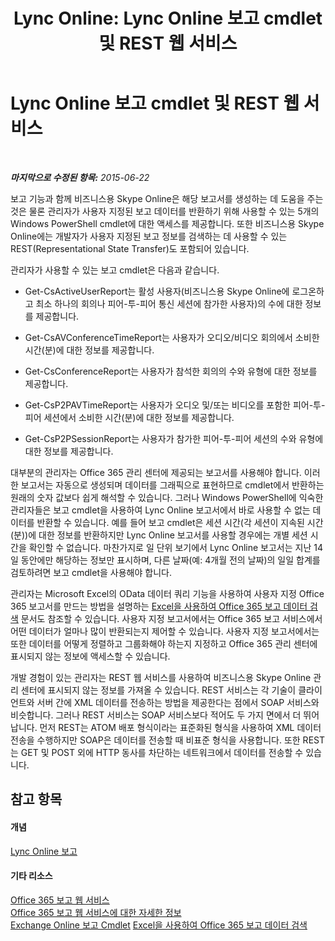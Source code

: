 ﻿---
title: 'Lync Online: Lync Online 보고 cmdlet 및 REST 웹 서비스'
TOCTitle: Lync Online 보고 cmdlet 및 REST 웹 서비스
ms:assetid: cadd73a7-c08a-4102-b73a-ccb3ad4987bf
ms:mtpsurl: https://technet.microsoft.com/ko-kr/library/Dn362845(v=OCS.15)
ms:contentKeyID: 56270303
ms.date: 08/24/2015
mtps_version: v=OCS.15
ms.translationtype: HT
---

# Lync Online 보고 cmdlet 및 REST 웹 서비스

 

_**마지막으로 수정된 항목:** 2015-06-22_

보고 기능과 함께 비즈니스용 Skype Online은 해당 보고서를 생성하는 데 도움을 주는 것은 물론 관리자가 사용자 지정된 보고 데이터를 반환하기 위해 사용할 수 있는 5개의 Windows PowerShell cmdlet에 대한 액세스를 제공합니다. 또한 비즈니스용 Skype Online에는 개발자가 사용자 지정된 보고 정보를 검색하는 데 사용할 수 있는 REST(Representational State Transfer)도 포함되어 있습니다.

관리자가 사용할 수 있는 보고 cmdlet은 다음과 같습니다.

  - Get-CsActiveUserReport는 활성 사용자(비즈니스용 Skype Online에 로그온하고 최소 하나의 회의나 피어-투-피어 통신 세션에 참가한 사용자)의 수에 대한 정보를 제공합니다.

  - Get-CsAVConferenceTimeReport는 사용자가 오디오/비디오 회의에서 소비한 시간(분)에 대한 정보를 제공합니다.

  - Get-CsConferenceReport는 사용자가 참석한 회의의 수와 유형에 대한 정보를 제공합니다.

  - Get-CsP2PAVTimeReport는 사용자가 오디오 및/또는 비디오를 포함한 피어-투-피어 세션에서 소비한 시간(분)에 대한 정보를 제공합니다.

  - Get-CsP2PSessionReport는 사용자가 참가한 피어-투-피어 세션의 수와 유형에 대한 정보를 제공합니다.

대부분의 관리자는 Office 365 관리 센터에 제공되는 보고서를 사용해야 합니다. 이러한 보고서는 자동으로 생성되며 데이터를 그래픽으로 표현하므로 cmdlet에서 반환하는 원래의 숫자 값보다 쉽게 해석할 수 있습니다. 그러나 Windows PowerShell에 익숙한 관리자들은 보고 cmdlet을 사용하여 Lync Online 보고서에서 바로 사용할 수 없는 데이터를 반환할 수 있습니다. 예를 들어 보고 cmdlet은 세션 시간(각 세션이 지속된 시간(분))에 대한 정보를 반환하지만 Lync Online 보고서를 사용할 경우에는 개별 세션 시간을 확인할 수 없습니다. 마찬가지로 일 단위 보기에서 Lync Online 보고서는 지난 14일 동안에만 해당하는 정보만 표시하며, 다른 날짜(예: 4개월 전의 날짜)의 일일 합계를 검토하려면 보고 cmdlet을 사용해야 합니다.

관리자는 Microsoft Excel의 OData 데이터 쿼리 기능을 사용하여 사용자 지정 Office 365 보고서를 만드는 방법을 설명하는 [Excel을 사용하여 Office 365 보고 데이터 검색](http://msdn.microsoft.com/en-us/library/dn781442.aspx) 문서도 참조할 수 있습니다. 사용자 지정 보고서에서는 Office 365 보고 서비스에서 어떤 데이터가 얼마나 많이 반환되는지 제어할 수 있습니다. 사용자 지정 보고서에서는 또한 데이터를 어떻게 정렬하고 그룹화해야 하는지 지정하고 Office 365 관리 센터에 표시되지 않는 정보에 액세스할 수 있습니다.

개발 경험이 있는 관리자는 REST 웹 서비스를 사용하여 비즈니스용 Skype Online 관리 센터에 표시되지 않는 정보를 가져올 수 있습니다. REST 서비스는 각 기술이 클라이언트와 서버 간에 XML 데이터를 전송하는 방법을 제공한다는 점에서 SOAP 서비스와 비슷합니다. 그러나 REST 서비스는 SOAP 서비스보다 적어도 두 가지 면에서 더 뛰어납니다. 먼저 REST는 ATOM 배포 형식이라는 표준화된 형식을 사용하여 XML 데이터 전송을 수행하지만 SOAP은 데이터를 전송할 때 비표준 형식을 사용합니다. 또한 REST는 GET 및 POST 외에 HTTP 동사를 차단하는 네트워크에서 데이터를 전송할 수 있습니다.

## 참고 항목

#### 개념

[Lync Online 보고](https://technet.microsoft.com/ko-kr/library/dn362827\(v=ocs.15\))  

#### 기타 리소스

[Office 365 보고 웹 서비스](http://msdn.microsoft.com/en-us/library/office/jj984325.aspx)  
[Office 365 보고 웹 서비스에 대한 자세한 정보](http://msdn.microsoft.com/en-us/library/office/jj984321.aspx)  
[Exchange Online 보고 Cmdlet](http://technet.microsoft.com/en-us/library/jj200780\(v=exchg.150\).aspx)  
[Excel을 사용하여 Office 365 보고 데이터 검색](http://msdn.microsoft.com/en-us/library/dn781442.aspx)

